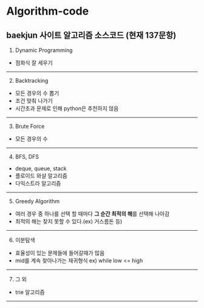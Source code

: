 Algorithm-code
======================================================
baekjun 사이트 알고리즘 소스코드 (현재 137문항)
-----------------------------------------------------
1. Dynamic Programming
- 점화식 잘 세우기
--------------------
2. Backtracking
- 모든 경우의 수 뽑기
- 조건 맞춰 나가기
- 시간초과 문제로 인해 python은 추천하지 않음
--------------------
3. Brute Force
- 모든 경우의 수
--------------------
4. BFS, DFS
- deque, queue, stack
- 플로이드 와샬 알고리즘
- 다익스트라 알고리즘
--------------------
5. Greedy Algorithm
- 여러 경우 중 하나를 선택 할 때마다 **그 순간 최적의 해**를 선택해 나아감
- 최적의 해는 찾지 못할 수 있다.(ex) 거스름돈 등)
--------------------
6. 이분탐색
- 효율성이 있는 문제들에 들어갈때가 많음
- mid를 계속 찾아나가는 재귀형식 ex) while low <= high
--------------------
7. 그 외
- trie 알고리즘
--------------------
